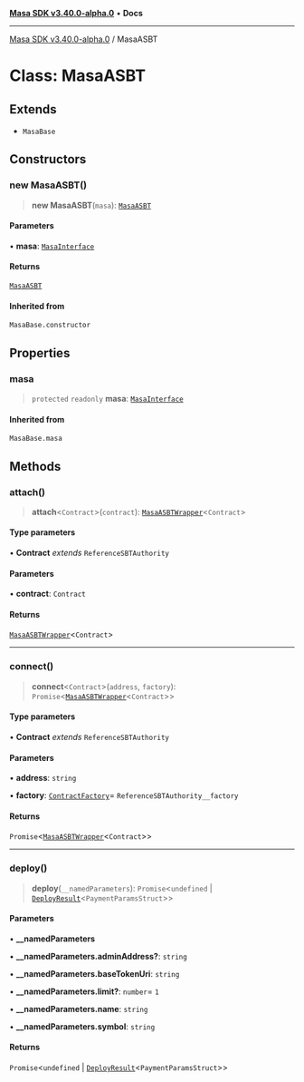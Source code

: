 [**Masa SDK v3.40.0-alpha.0**](../README.md) • **Docs**

***

[Masa SDK v3.40.0-alpha.0](../globals.md) / MasaASBT

# Class: MasaASBT

## Extends

- `MasaBase`

## Constructors

### new MasaASBT()

> **new MasaASBT**(`masa`): [`MasaASBT`](MasaASBT.md)

#### Parameters

• **masa**: [`MasaInterface`](../interfaces/MasaInterface.md)

#### Returns

[`MasaASBT`](MasaASBT.md)

#### Inherited from

`MasaBase.constructor`

## Properties

### masa

> `protected` `readonly` **masa**: [`MasaInterface`](../interfaces/MasaInterface.md)

#### Inherited from

`MasaBase.masa`

## Methods

### attach()

> **attach**\<`Contract`\>(`contract`): [`MasaASBTWrapper`](MasaASBTWrapper.md)\<`Contract`\>

#### Type parameters

• **Contract** *extends* `ReferenceSBTAuthority`

#### Parameters

• **contract**: `Contract`

#### Returns

[`MasaASBTWrapper`](MasaASBTWrapper.md)\<`Contract`\>

***

### connect()

> **connect**\<`Contract`\>(`address`, `factory`): `Promise`\<[`MasaASBTWrapper`](MasaASBTWrapper.md)\<`Contract`\>\>

#### Type parameters

• **Contract** *extends* `ReferenceSBTAuthority`

#### Parameters

• **address**: `string`

• **factory**: [`ContractFactory`](ContractFactory.md)= `ReferenceSBTAuthority__factory`

#### Returns

`Promise`\<[`MasaASBTWrapper`](MasaASBTWrapper.md)\<`Contract`\>\>

***

### deploy()

> **deploy**(`__namedParameters`): `Promise`\<`undefined` \| [`DeployResult`](../interfaces/DeployResult.md)\<`PaymentParamsStruct`\>\>

#### Parameters

• **\_\_namedParameters**

• **\_\_namedParameters.adminAddress?**: `string`

• **\_\_namedParameters.baseTokenUri**: `string`

• **\_\_namedParameters.limit?**: `number`= `1`

• **\_\_namedParameters.name**: `string`

• **\_\_namedParameters.symbol**: `string`

#### Returns

`Promise`\<`undefined` \| [`DeployResult`](../interfaces/DeployResult.md)\<`PaymentParamsStruct`\>\>
